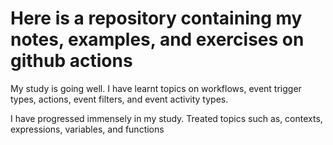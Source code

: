 # Here is a repository containing my notes, examples, and exercises on github actions

My study is going well. I have learnt topics on workflows, event trigger types, actions, event filters, and event activity types.

I have progressed immensely in my study. Treated topics such as, contexts, expressions, variables, and functions
